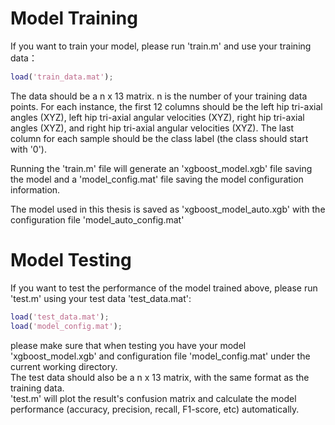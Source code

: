 # Model Training
If you want to train your model, please run 'train.m' and use your training data：  
```matlab
load('train_data.mat');  
```
The data should be a n x 13 matrix. n is the number of your training data points. For each instance, the first 12 columns should be the left hip tri-axial angles (XYZ), left hip tri-axial angular velocities (XYZ), right hip tri-axial angles (XYZ), and right hip tri-axial angular velocities (XYZ). The last column for each sample should be the class label (the class should start with '0').  

Running the 'train.m' file will generate an 'xgboost_model.xgb' file saving the model and a 'model_config.mat' file saving the model configuration information.   

The model used in this thesis is saved as 'xgboost_model_auto.xgb' with the configuration file 'model_auto_config.mat'  

# Model Testing  
If you want to test the performance of the model trained above, please run 'test.m' using your test data 'test_data.mat':
```matlab
load('test_data.mat');
load('model_config.mat');
```
please make sure that when testing you have your model 'xgboost_model.xgb' and configuration file 'model_config.mat' under the current working directory.   
The test data should also be a n x 13 matrix, with the same format as the training data.    
'test.m' will plot the result's confusion matrix and calculate the model performance (accuracy, precision, recall, F1-score, etc) automatically.
  


